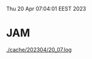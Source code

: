 Thu 20 Apr 07:04:01 EEST 2023
# JAM
<a href='./cache/202304/20_07.log'>./cache/202304/20_07.log</a>
